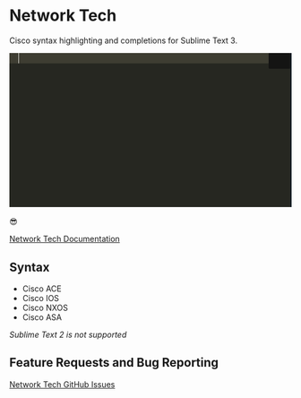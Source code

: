 # Network Tech

Cisco syntax highlighting and completions for Sublime Text 3.

![Cisco IOS Demo](/docs/_images/cisco_ios_demo.gif)

😎

[Network Tech Documentation](http://network-tech.readthedocs.io/en/stable/)

## Syntax

 * Cisco ACE
 * Cisco IOS
 * Cisco NXOS
 * Cisco ASA

*Sublime Text 2 is not supported*

## Feature Requests and Bug Reporting

[Network Tech GitHub Issues](https://github.com/heyglen/network_tech/issues)
